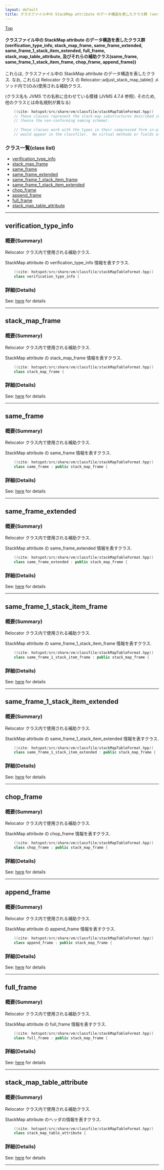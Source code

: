 ```yaml
---
layout: default
title: クラスファイル中の StackMap attribute のデータ構造を表したクラス群 (verification_type_info, stack_map_frame, same_frame_extended, same_frame_1_stack_item_extended, full_frame, stack_map_table_attribute, 及びそれらの補助クラス(same_frame, same_frame_1_stack_item_frame, chop_frame, append_frame))
---
```

[Top](../index.html)

#### クラスファイル中の StackMap attribute のデータ構造を表したクラス群 (verification_type_info, stack_map_frame, same_frame_extended, same_frame_1_stack_item_extended, full_frame, stack_map_table_attribute, 及びそれらの補助クラス(same_frame, same_frame_1_stack_item_frame, chop_frame, append_frame))

これらは, クラスファイル中の StackMap attribute のデータ構造を表したクラス.
なお, これらは Relocator クラス の Relocator::adjust_stack_map_table() メソッド内で(のみ)使用される補助クラス.

(クラス名も JVMS での名称に合わせている模様 (JVMS 4.7.4 参照). そのため, 他のクラスとは命名規則が異なる)


```cpp
    ((cite: hotspot/src/share/vm/classfile/stackMapTableFormat.hpp))
    // These classes represent the stack-map substructures described in the JVMS
    // (hence the non-conforming naming scheme).
    
    // These classes work with the types in their compressed form in-place (as they
    // would appear in the classfile).  No virtual methods or fields allowed.
```



### クラス一覧(class list)

  * [verification_type_info](#noKYboWP6-)
  * [stack_map_frame](#noCb5Q5cf_)
  * [same_frame](#no48m7ihPR)
  * [same_frame_extended](#noTbNM45V9)
  * [same_frame_1_stack_item_frame](#no2IwoXoQh)
  * [same_frame_1_stack_item_extended](#no_ISmGDFn)
  * [chop_frame](#noVYycjdBS)
  * [append_frame](#noFIHmT5Lx)
  * [full_frame](#noMBR-MD6b)
  * [stack_map_table_attribute](#nodVVs95N4)


---
## <a name="noKYboWP6-" id="noKYboWP6-">verification_type_info</a>

### 概要(Summary)
Relocator クラス内で使用される補助クラス.

StackMap attribute の verification_type_info 情報を表すクラス.


```cpp
    ((cite: hotspot/src/share/vm/classfile/stackMapTableFormat.hpp))
    class verification_type_info {
```




### 詳細(Details)
See: [here](../doxygen/classverification__type__info.html) for details

---
## <a name="noCb5Q5cf_" id="noCb5Q5cf_">stack_map_frame</a>

### 概要(Summary)
Relocator クラス内で使用される補助クラス.

StackMap attribute の stack_map_frame 情報を表すクラス.


```cpp
    ((cite: hotspot/src/share/vm/classfile/stackMapTableFormat.hpp))
    class stack_map_frame {
```




### 詳細(Details)
See: [here](../doxygen/classstack__map__frame.html) for details

---
## <a name="no48m7ihPR" id="no48m7ihPR">same_frame</a>

### 概要(Summary)
Relocator クラス内で使用される補助クラス.

StackMap attribute の same_frame 情報を表すクラス.


```cpp
    ((cite: hotspot/src/share/vm/classfile/stackMapTableFormat.hpp))
    class same_frame : public stack_map_frame {
```



### 詳細(Details)
See: [here](../doxygen/classsame__frame.html) for details

---
## <a name="noTbNM45V9" id="noTbNM45V9">same_frame_extended</a>

### 概要(Summary)
Relocator クラス内で使用される補助クラス.

StackMap attribute の same_frame_extended 情報を表すクラス.


```cpp
    ((cite: hotspot/src/share/vm/classfile/stackMapTableFormat.hpp))
    class same_frame_extended : public stack_map_frame {
```



### 詳細(Details)
See: [here](../doxygen/classsame__frame__extended.html) for details

---
## <a name="no2IwoXoQh" id="no2IwoXoQh">same_frame_1_stack_item_frame</a>

### 概要(Summary)
Relocator クラス内で使用される補助クラス.

StackMap attribute の same_frame_1_stack_item_frame 情報を表すクラス.


```cpp
    ((cite: hotspot/src/share/vm/classfile/stackMapTableFormat.hpp))
    class same_frame_1_stack_item_frame : public stack_map_frame {
```



### 詳細(Details)
See: [here](../doxygen/classsame__frame__1__stack__item__frame.html) for details

---
## <a name="no_ISmGDFn" id="no_ISmGDFn">same_frame_1_stack_item_extended</a>

### 概要(Summary)
Relocator クラス内で使用される補助クラス.

StackMap attribute の same_frame_1_stack_item_extended 情報を表すクラス.


```cpp
    ((cite: hotspot/src/share/vm/classfile/stackMapTableFormat.hpp))
    class same_frame_1_stack_item_extended : public stack_map_frame {
```



### 詳細(Details)
See: [here](../doxygen/classsame__frame__1__stack__item__extended.html) for details

---
## <a name="noVYycjdBS" id="noVYycjdBS">chop_frame</a>

### 概要(Summary)
Relocator クラス内で使用される補助クラス.

StackMap attribute の chop_frame 情報を表すクラス.


```cpp
    ((cite: hotspot/src/share/vm/classfile/stackMapTableFormat.hpp))
    class chop_frame : public stack_map_frame {
```



### 詳細(Details)
See: [here](../doxygen/classchop__frame.html) for details

---
## <a name="noFIHmT5Lx" id="noFIHmT5Lx">append_frame</a>

### 概要(Summary)
Relocator クラス内で使用される補助クラス.

StackMap attribute の append_frame 情報を表すクラス.


```cpp
    ((cite: hotspot/src/share/vm/classfile/stackMapTableFormat.hpp))
    class append_frame : public stack_map_frame {
```



### 詳細(Details)
See: [here](../doxygen/classappend__frame.html) for details

---
## <a name="noMBR-MD6b" id="noMBR-MD6b">full_frame</a>

### 概要(Summary)
Relocator クラス内で使用される補助クラス.

StackMap attribute の full_frame 情報を表すクラス.


```cpp
    ((cite: hotspot/src/share/vm/classfile/stackMapTableFormat.hpp))
    class full_frame : public stack_map_frame {
```



### 詳細(Details)
See: [here](../doxygen/classfull__frame.html) for details

---
## <a name="nodVVs95N4" id="nodVVs95N4">stack_map_table_attribute</a>

### 概要(Summary)
Relocator クラス内で使用される補助クラス.

StackMap attribute のヘッダの情報を表すクラス.


```cpp
    ((cite: hotspot/src/share/vm/classfile/stackMapTableFormat.hpp))
    class stack_map_table_attribute {
```




### 詳細(Details)
See: [here](../doxygen/classstack__map__table__attribute.html) for details

---

